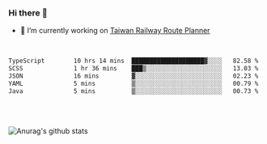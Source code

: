 ### Hi there 👋

- 🔭 I’m currently working on [Taiwan Railway Route Planner](https://github.com/Taiwan-Railway-Route-Planner)

<br/>

<!--START_SECTION:waka-->

```txt
TypeScript        10 hrs 14 mins  ████████████████████▓░░░░   82.58 %
SCSS              1 hr 36 mins    ███▒░░░░░░░░░░░░░░░░░░░░░   13.03 %
JSON              16 mins         ▓░░░░░░░░░░░░░░░░░░░░░░░░   02.23 %
YAML              5 mins          ▒░░░░░░░░░░░░░░░░░░░░░░░░   00.79 %
Java              5 mins          ▒░░░░░░░░░░░░░░░░░░░░░░░░   00.73 %
```

<!--END_SECTION:waka-->

<br/>
<br/>

![Anurag's github stats](https://github-readme-stats.vercel.app/api?username=DepickereSven&show_icons=true&theme=tokyonight)



<!--
**DepickereSven/DepickereSven** is a ✨ _special_ ✨ repository because its `README.md` (this file) appears on your GitHub profile.

Here are some ideas to get you started:

- 🔭 I’m currently working on ...
- 🌱 I’m currently learning ...
- 👯 I’m looking to collaborate on ...
- 🤔 I’m looking for help with ...
- 💬 Ask me about ...
- 📫 How to reach me: ...
- 😄 Pronouns: ...
- ⚡ Fun fact: ...
-->
